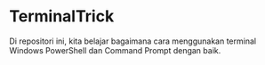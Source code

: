 # TerminalTrick
Di repositori ini, kita belajar bagaimana cara menggunakan terminal Windows PowerShell dan Command Prompt dengan baik.
